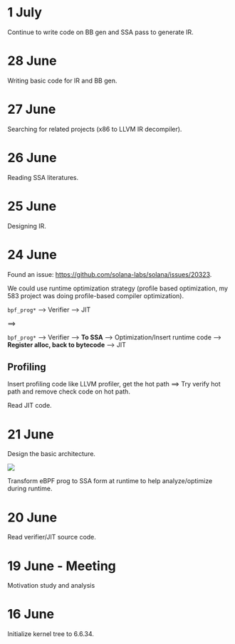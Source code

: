 # 1 July

Continue to write code on BB gen and SSA pass to generate IR.

# 28 June

Writing basic code for IR and BB gen.

# 27 June

Searching for related projects (x86 to LLVM IR decompiler).

# 26 June

Reading SSA literatures.

# 25 June

Designing IR.

# 24 June

Found an issue: https://github.com/solana-labs/solana/issues/20323.

We could use runtime optimization strategy (profile based optimization, my 583 project was doing profile-based compiler optimization).

`bpf_prog*` --> Verifier --> JIT

==>

`bpf_prog*` --> Verifier --> **To SSA** --> Optimization/Insert runtime code --> **Register alloc, back to bytecode** --> JIT

## Profiling

Insert profiling code like LLVM profiler, get the hot path ==> Try verify hot path and remove check code on hot path.

Read JIT code.

# 21 June

Design the basic architecture.

![](docs/architecture.png)

Transform eBPF prog to SSA form at runtime to help analyze/optimize during runtime.

# 20 June

Read verifier/JIT source code.

# 19 June - Meeting

Motivation study and analysis

# 16 June

Initialize kernel tree to 6.6.34.
